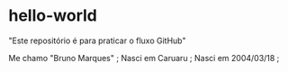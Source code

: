 # hello-world
"Este repositório é para praticar o fluxo GitHub"

Me chamo "Bruno Marques" ;
Nasci em Caruaru ;
Nasci em 2004/03/18 ;

